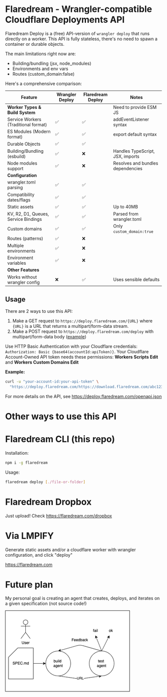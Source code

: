 # Flaredream - Wrangler-compatible Cloudflare Deployments API

Flaredream Deploy is a (free) API-version of `wrangler deploy` that runs directly on a worker. This API is fully stateless, there's no need to spawn a container or durable objects.

The main limitations right now are:

- Building/bundling (jsx, node_modules)
- Environments and env vars
- Routes (custom_domain:false)

Here's a comprehensive comparison:

| Feature                              | Wrangler Deploy | Flaredream Deploy | Notes                             |
| ------------------------------------ | --------------- | ----------------- | --------------------------------- |
| **Worker Types & Build System**      |                 |                   | Need to provide ESM JS            |
| Service Workers (Traditional format) | ✅              | ✅                | addEventListener syntax           |
| ES Modules (Modern format)           | ✅              | ✅                | export default syntax             |
| Durable Objects                      | ✅              | ✅                |                                   |
| Building/Bundling (esbuild)          | ✅              | ❌                | Handles TypeScript, JSX, imports  |
| Node modules support                 | ✅              | ❌                | Resolves and bundles dependencies |
| **Configuration**                    |
| wrangler.toml parsing                | ✅              | ✅                |                                   |
| Compatibility dates/flags            | ✅              | ✅                |                                   |
| Static assets                        | ✅              | ✅                | Up to 40MB                        |
| KV, R2, D1, Queues, Service Bindings | ✅              | ✅                | Parsed from wrangler.toml         |
| Custom domains                       | ✅              | ✅                | Only `custom_domain:true`         |
| Routes (patterns)                    | ✅              | ❌                |                                   |
| Multiple environments                | ✅              | ❌                |                                   |
| Environment variables                | ✅              | ❌                |                                   |
| **Other Features**                   |                 |                   |                                   |
| Works without wrangler config        | ❌              | ✅                | Uses sensible defaults            |

## Usage

There are 2 ways to use this API:

1. Make a GET request to `https://deploy.flaredream.com/{URL}` where `{URL}` is a URL that returns a multipart/form-data stream.
2. Make a POST request to `https://deploy.flaredream.com/deploy` with multipart/form-data body ([example](https://dropbox.flaredream.com))

Use HTTP Basic Authentication with your Cloudflare credentials: `Authorization: Basic {base64(accountId:apiToken)}`. Your Cloudflare Account-Owned API token needs these permissions: **Workers Scripts Edit** and **Workers Custom Domains Edit**

**Example:**

```bash
curl -u "your-account-id:your-api-token" \
  "https://deploy.flaredream.com/https://download.flaredream.com/abc123"
```

For more details on the API, see https://deploy.flaredream.com/openapi.json

# Other ways to use this API

# Flaredream CLI (this repo)

Installation:

```sh
npm i -g flaredream
```

Usage:

```sh
flaredream deploy [./file-or-folder]
```

# Flaredream Dropbox

Just upload! Check https://flaredream.com/dropbox

# Via LMPIFY

Generate static assets and/or a cloudflare worker with wrangler configuration, and click "deploy"

https://flaredream.com

# Future plan

My personal goal is creating an agent that creates, deploys, and iterates on a given specification (not source code!)

![](agent-architecture.drawio.png)
